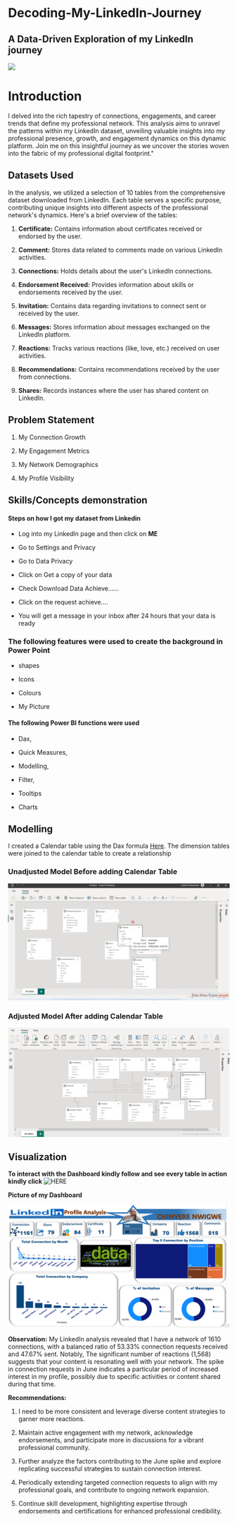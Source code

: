 # Decoding-My-LinkedIn-Journey
## A Data-Driven Exploration of my LinkedIn journey 

![](https://capturly.com/blog/wp-content/uploads/2018/02/Data-Website-Analytics.gif)

# Introduction

I delved into the rich tapestry of connections, engagements, and career trends that define my professional network. This analysis aims to unravel the patterns within my LinkedIn dataset, unveiling valuable insights into my professional presence, growth, and engagement dynamics on this dynamic platform. Join me on this insightful journey as we uncover the stories woven into the fabric of my professional digital footprint."

## Datasets Used

In the analysis, we utilized a selection of 10 tables from the comprehensive dataset downloaded from LinkedIn. Each table serves a specific purpose, contributing unique insights into different aspects of the professional network's dynamics. Here's a brief overview of the tables:

1. **Certificate:** Contains information about certificates received or endorsed by the user.

2. **Comment:** Stores data related to comments made on various LinkedIn activities.

3. **Connections:** Holds details about the user's LinkedIn connections.


4. **Endorsement Received:** Provides information about skills or endorsements received by the user.


5. **Invitation:** Contains data regarding invitations to connect sent or received by the user.

6. **Messages:** Stores information about messages exchanged on the LinkedIn platform.

7. **Reactions:** Tracks various reactions (like, love, etc.) received on user activities.

8. **Recommendations:** Contains recommendations received by the user from connections.

9. **Shares:** Records instances where the user has shared content on LinkedIn.


## Problem Statement

1. My Connection Growth
   
2. My Engagement Metrics

3. My Network Demographics

4. My Profile Visibility


## Skills/Concepts  demonstration


#### Steps on how I got my dataset from Linkedin

- Log into my LinkedIn page and then click on **ME**
  
- Go to Settings and Privacy

- Go to Data Privacy

- Click on Get a copy of your data

- Check Download Data Achieve......

- Click on the request achieve....

- You will get a message in your inbox after 24 hours that your data is ready


### The following features were used to create the background in Power Point

- shapes

- Icons

- Colours

- My Picture


#### The following Power BI functions were used

- Dax,

- Quick Measures,

- Modelling,

- Filter,

- Tooltips

- Charts

## Modelling

I created a Calendar table using the Dax formula [Here](https://github.com/Chichi126/Decoding-My-LinkedIn-Journey/blob/main/Calendar.docx). The dimension tables were joined to the calendar table to create a relationship 


### Unadjusted Model Before adding Calendar Table
![](https://github.com/Chichi126/Decoding-My-LinkedIn-Journey/blob/main/Unmodelled.jpeg)



 ### Adjusted Model After adding Calendar Table                                            

![](https://github.com/Chichi126/Decoding-My-LinkedIn-Journey/blob/main/Modelled%20picture.png)



## Visualization

**To interact with the Dashboard kindly follow and see every table in action kindly click** ![HERE](https://app.powerbi.com/links/1w9tB2r0fK?ctid=5c4e5ee6-54e6-49fe-a36f-e88a7eadfc94&pbi_source=linkShare)

**Picture of my Dashboard**

![](https://github.com/Chichi126/Decoding-My-LinkedIn-Journey/blob/main/DashBoard.png)


**Observation:**
My LinkedIn analysis revealed that I have a network of 1610 connections, with a balanced ratio of 53.33% connection requests received and 47.67% sent. Notably, The significant number of reactions (1,568) suggests that your content is resonating well with your network.
The spike in connection requests in June indicates a particular period of increased interest in my profile, possibly due to specific activities or content shared during that time.

**Recommendations:**
1. I need to be more consistent and leverage diverse content strategies to garner more reactions.
  
2. Maintain active engagement with my network, acknowledge endorsements, and participate more in discussions for a vibrant professional community.

3. Further analyze the factors contributing to the June spike and explore replicating successful strategies to sustain connection interest.

4. Periodically extending targeted connection requests to align with my professional goals, and contribute to ongoing network expansion.

5. Continue skill development, highlighting expertise through endorsements and certifications for enhanced professional credibility.







